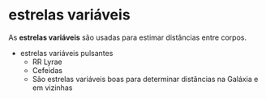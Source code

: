 # estrelas variáveis

As **estrelas variáveis** são usadas para estimar distâncias entre corpos.

- estrelas variáveis pulsantes
  - RR Lyrae
  - Cefeidas
  - São estrelas variáveis boas para determinar distâncias na Galáxia e em vizinhas
